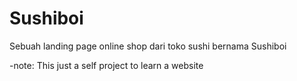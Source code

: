 # Sushiboi

Sebuah landing page online shop dari toko sushi bernama Sushiboi

-note: This just a self project to learn a website
